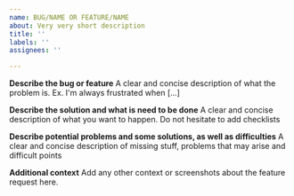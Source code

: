 ```yaml
---
name: BUG/NAME OR FEATURE/NAME
about: Very very short description
title: ''
labels: ''
assignees: ''

---
```


**Describe the bug or feature**
A clear and concise description of what the problem is. Ex. I'm always frustrated when [...]

**Describe the solution and what is need to be done**
A clear and concise description of what you want to happen. Do not hesitate to add checklists

**Describe potential problems and some solutions, as well as difficulties**
A clear and concise description of missing stuff, problems that may arise and difficult points

**Additional context**
Add any other context or screenshots about the feature request here.
